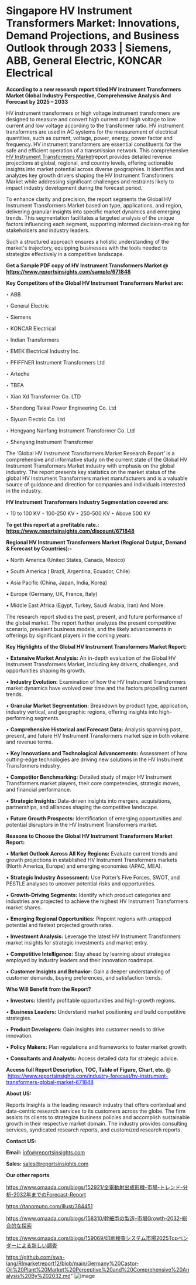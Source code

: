 # Singapore HV Instrument Transformers Market: Innovations, Demand Projections, and Business Outlook through 2033 | Siemens, ABB, General Electric, KONCAR Electrical

<strong>According to a new research report titled HV Instrument Transformers Market Global Industry Perspective, Comprehensive Analysis And Forecast by 2025 – 2033</strong>

HV instrument transformers or high voltage instrument transformers are designed to measure and convert high current and high voltage to low current and low voltage according to the transformer ratio. HV instrument transformers are used in AC systems for the measurement of electrical quantities, such as current, voltage, power, energy, power factor and frequency. HV instrument transformers are essential constituents for the safe and efficient operation of a transmission network. This comprehensive <a href=https://www.reportsinsights.com/sample/671848>HV Instrument Transformers Market</a>report provides detailed revenue projections at global, regional, and country levels, offering actionable insights into market potential across diverse geographies. It identifies and analyzes key growth drivers shaping the HV Instrument Transformers Market while addressing significant challenges and restraints likely to impact industry development during the forecast period.

To enhance clarity and precision, the report segments the Global HV Instrument Transformers Market based on type, applications, and region, delivering granular insights into specific market dynamics and emerging trends. This segmentation facilitates a targeted analysis of the unique factors influencing each segment, supporting informed decision-making for stakeholders and industry leaders.

Such a structured approach ensures a holistic understanding of the market's trajectory, equipping businesses with the tools needed to strategize effectively in a competitive landscape.

<strong>Get a Sample PDF copy of HV Instrument Transformers Market </strong><strong>@<a href=https://www.reportsinsights.com/sample/671848 style=color:#0000ff;> https://www.reportsinsights.com/sample/671848</a></strong></font>

<strong>Key Competitors of the Global HV Instrument Transformers Market are:</strong>

‣ ABB

‣ General Electric

‣ Siemens

‣ KONCAR Electrical

‣ Indian Transformers

‣ EMEK Electrical Industry Inc.

‣ PFIFFNER Instrument Transformers Ltd

‣ Arteche

‣ TBEA

‣ Xian Xd Transformer Co. LTD

‣ Shandong Taikai Power Engineering Co. Ltd

‣ Siyuan Electric Co. Ltd

‣ Hengyang Nanfang Instrument Transformer Co. Ltd

‣ Shenyang Instrument Transformer

The ‘Global HV Instrument Transformers Market Research Report’ is a comprehensive and informative study on the current state of the Global HV Instrument Transformers Market industry with emphasis on the global industry. The report presents key statistics on the market status of the global HV Instrument Transformers market manufacturers and is a valuable source of guidance and direction for companies and individuals interested in the industry.

<strong>HV Instrument Transformers Industry Segmentation covered are:</strong>

‣ 10 to 100 KV
‣ 100-250 KV
‣ 250-500 KV
‣ Above 500 KV

<strong>To get this report at a profitable rate.: <a href=https://www.reportsinsights.com/discount/671848 style=color:#0000ff;>https://www.reportsinsights.com/discount/671848</a></strong></font>

<strong>Regional HV Instrument Transformers Market (Regional Output, Demand &amp; Forecast by Countries):-</strong>

• North America (United States, Canada, Mexico)

• South America ( Brazil, Argentina, Ecuador, Chile)

• Asia Pacific (China, Japan, India, Korea)

• Europe (Germany, UK, France, Italy)

• Middle East Africa (Egypt, Turkey, Saudi Arabia, Iran) And More.

The research report studies the past, present, and future performance of the global market. The report further analyzes the present competitive scenario, prevalent business models, and the likely advancements in offerings by significant players in the coming years.

<strong>Key Highlights of the Global HV Instrument Transformers Market Report:</strong>

• <strong>Extensive Market Analysis:</strong> An in-depth evaluation of the Global HV Instrument Transformers Market, including key drivers, challenges, and opportunities shaping its growth.

• <strong>Industry Evolution:</strong> Examination of how the HV Instrument Transformers market dynamics have evolved over time and the factors propelling current trends.

• <strong>Granular Market Segmentation:</strong> Breakdown by product type, application, industry vertical, and geographic regions, offering insights into high-performing segments.

• <strong>Comprehensive Historical and Forecast Data:</strong> Analysis spanning past, present, and future HV Instrument Transformers market size in both volume and revenue terms.

• <strong>Key Innovations and Technological Advancements:</strong> Assessment of how cutting-edge technologies are driving new solutions in the HV Instrument Transformers industry.

• <strong>Competitor Benchmarking:</strong> Detailed study of major HV Instrument Transformers market players, their core competencies, strategic moves, and financial performance.

• <strong>Strategic Insights:</strong> Data-driven insights into mergers, acquisitions, partnerships, and alliances shaping the competitive landscape.

• <strong>Future Growth Prospects:</strong> Identification of emerging opportunities and potential disruptors in the HV Instrument Transformers market.

<strong>Reasons to Choose the Global HV Instrument Transformers Market Report:</strong>

• <strong>Market Outlook Across All Key Regions:</strong> Evaluate current trends and growth projections in established HV Instrument Transformers markets (North America, Europe) and emerging economies (APAC, MEA).

• <strong>Strategic Industry Assessment:</strong> Use Porter’s Five Forces, SWOT, and PESTLE analyses to uncover potential risks and opportunities.

• <strong>Growth-Driving Segments:</strong> Identify which product categories and industries are projected to achieve the highest HV Instrument Transformers market shares.

• <strong>Emerging Regional Opportunities:</strong> Pinpoint regions with untapped potential and fastest projected growth rates.

• <strong>Investment Analysis:</strong> Leverage the latest HV Instrument Transformers market insights for strategic investments and market entry.

• <strong>Competitive Intelligence:</strong> Stay ahead by learning about strategies employed by industry leaders and their innovation roadmaps.

• <strong>Customer Insights and Behavior:</strong> Gain a deeper understanding of customer demands, buying preferences, and satisfaction trends.

<strong>Who Will Benefit from the Report?</strong>

• <strong>Investors:</strong> Identify profitable opportunities and high-growth regions.

• <strong>Business Leaders:</strong> Understand market positioning and build competitive strategies.

• <strong>Product Developers:</strong> Gain insights into customer needs to drive innovation.

• <strong>Policy Makers:</strong> Plan regulations and frameworks to foster market growth.

• <strong>Consultants and Analysts:</strong> Access detailed data for strategic advice.
</ul>
<strong>Access full Report Description, TOC, Table of Figure, Chart, etc. </strong>@  <a href=https://www.reportsinsights.com/industry-forecast/hv-instrument-transformers-global-market-671848 style=color:#0000ff;>https://www.reportsinsights.com/industry-forecast/hv-instrument-transformers-global-market-671848</a></font>

<strong><strong>About US</strong>:</strong>

Reports Insights is the leading research industry that offers contextual and data-centric research services to its customers across the globe. The firm assists its clients to strategize business policies and accomplish sustainable growth in their respective market domain. The industry provides consulting services, syndicated research reports, and customized research reports.

<strong>Contact US:</strong>

<p class=""""><b>Email:</b> <a href=mailto:info@reportsinsights.com>info@reportsinsights.com</a></p>
<p class=""""><b>Sales:</b> <a href=mailto:sales@reportsinsights.com>sales@reportsinsights.com</a></p>

<strong>Our other reports</strong>

<a href=https://www.omaada.com/blogs/152921/全電動射出成形機-市場-トレンド-分析-2032年までのForecast-Report>https://www.omaada.com/blogs/152921/全電動射出成形機-市場-トレンド-分析-2032年までのForecast-Report</a>

<a href=https://tanomuno.com/illust/384451>https://tanomuno.com/illust/384451</a>

<a href=https://www.omaada.com/blogs/158310/幹細胞の製造-市場Growth-2032-総合的な探索>https://www.omaada.com/blogs/158310/幹細胞の製造-市場Growth-2032-総合的な探索</a>

<a href=https://www.omaada.com/blogs/159069/印刷検査システム市場2025Topベンダーによる新しい調査>https://www.omaada.com/blogs/159069/印刷検査システム市場2025Topベンダーによる新しい調査</a>

<a href=https://github.com/swa-lang/RImarketreport12/blob/main/Germany%20Castor-Oil%20Plant%20Market%20Perceptive%20and%20Comprehensive%20Analysis%20By%202032.md>https://github.com/swa-lang/RImarketreport12/blob/main/Germany%20Castor-Oil%20Plant%20Market%20Perceptive%20and%20Comprehensive%20Analysis%20By%202032.md</a>"
![image](https://github.com/user-attachments/assets/48960346-35d2-45f9-b65e-39ea5e937fe2)
